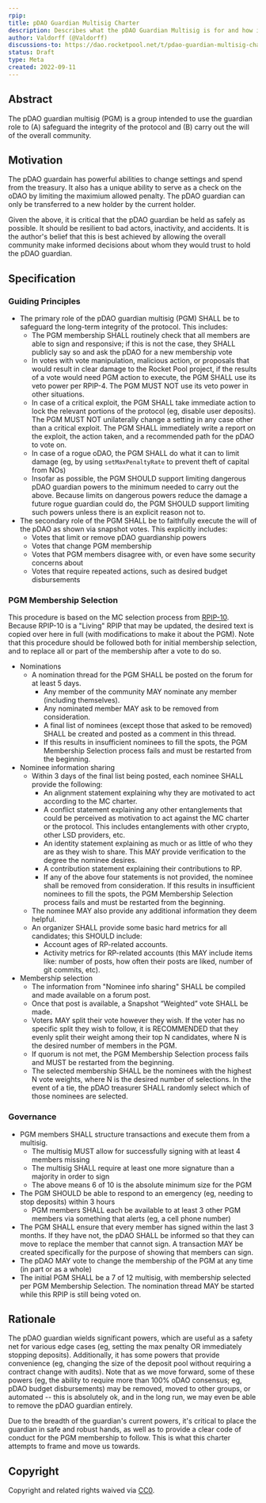 ```yaml
---
rpip: 
title: pDAO Guardian Multisig Charter
description: Describes what the pDAO Guardian Multisig is for and how it will execute
author: Valdorff (@Valdorff)
discussions-to: https://dao.rocketpool.net/t/pdao-guardian-multisig-charter/1025/3
status: Draft
type: Meta
created: 2022-09-11
---
```


## Abstract
The pDAO guardian multisig (PGM) is a group intended to use the guardian role to (A) safeguard the
integrity of the protocol and (B) carry out the will of the overall community.

## Motivation
The pDAO guardain has powerful abilities to change settings and spend from the treasury. It also has
a unique ability to serve as a check on the oDAO by limiting the maximium allowed penalty. The pDAO
guardian can only be transferred to a new holder by the current holder.

Given the above, it is critical that the pDAO guardian be held as safely as possible. It should be
resilient to bad actors, inactivity, and accidents. It is the author's belief that this is best
achieved by allowing the overall community make informed decisions about whom they would trust to
hold the pDAO guardian.

## Specification

### Guiding Principles
- The primary role of the pDAO guardian multisig (PGM) SHALL be to safeguard the long-term integrity
  of the protocol. This includes:
  - The PGM membership SHALL routinely check that all members are able to sign and responsive; if
    this is not the case, they SHALL publicly say so and ask the pDAO for a new membership vote
  - In votes with vote manipulation, malicious action, or proposals that would result in clear
    damage to the Rocket Pool project, if the results of a vote would need PGM action to execute,
    the PGM SHALL use its veto power per RPIP-4. The PGM MUST NOT use its veto power in other
    situations.
  - In case of a critical exploit, the PGM SHALL take immediate action to lock the relevant portions
    of the protocol (eg, disable user deposits). The PGM MUST NOT unilaterally change a setting in
    any case other than a critical exploit. The PGM SHALL immediately write a report on the exploit,
    the action taken, and a recommended path for the pDAO to vote on.
  - In case of a rogue oDAO, the PGM SHALL do what it can to limit damage (eg, by using
    `setMaxPenaltyRate` to prevent theft of capital from NOs)
  - Insofar as possible, the PGM SHOULD support limiting dangerous pDAO guardian powers to the
    minimum needed to carry out the above. Because limits on dangerous powers reduce the damage a
    future rogue guardian could do, the PGM SHOULD support limiting such powers unless there is an
    explicit reason not to.
- The secondary role of the PGM SHALL be to faithfully execute the will of the pDAO as shown via
  snapshot votes. This explicitly includes:
  - Votes that limit or remove pDAO guardianship powers
  - Votes that change PGM membership
  - Votes that PGM members disagree with, or even have some security concerns about
  - Votes that require repeated actions, such as desired budget disbursements

### PGM Membership Selection
This procedure is based on the MC selection process from [RPIP-10](RPIP-10.md). Because RPIP-10 is a
"Living" RPIP that may be updated, the desired text is copied over here in full (with modifications
to make it about the PGM). Note that this procedure should be followed both for initial membership
selection, and to replace all or part of the membership after a vote to do so.

- Nominations
  - A nomination thread for the PGM SHALL be posted on the forum for at least 5 days.
    - Any member of the community MAY nominate any member (including themselves).
    - Any nominated member MAY ask to be removed from consideration.
    - A final list of nominees (except those that asked to be removed) SHALL be created and posted
      as a comment in this thread.
    - If this results in insufficient nominees to fill the spots, the PGM Membership Selection
      process fails and must be restarted from the beginning.
- Nominee information sharing
  - Within 3 days of the final list being posted, each nominee SHALL provide the following:
    - An alignment statement explaining why they are motivated to act according to the MC charter.
    - A conflict statement explaining any other entanglements that could be perceived as motivation
      to act against the MC charter or the protocol. This includes entanglements with other crypto,
      other LSD providers, etc.
    - An identity statement explaining as much or as little of who they are as they wish to share.
      This MAY provide verification to the degree the nominee desires.
    - A contribution statement explaining their contributions to RP.
    - If any of the above four statements is not provided, the nominee shall be removed from
      consideration. If this results in insufficient nominees to fill the spots, the PGM Membership
      Selection process fails and must be restarted from the beginning.
  - The nominee MAY also provide any additional information they deem helpful.
  - An organizer SHALL provide some basic hard metrics for all candidates; this SHOULD include:
    - Account ages of RP-related accounts.
    - Activity metrics for RP-related accounts (this MAY include items like: number of posts, how
      often their posts are liked, number of git commits, etc).
- Membership selection
  - The information from "Nominee info sharing" SHALL be compiled and made available on a forum post.
  - Once that post is available, a Snapshot “Weighted” vote SHALL be made.
  - Voters MAY split their vote however they wish. If the voter has no specific split they wish to
    follow, it is RECOMMENDED that they evenly split their weight among their top N candidates,
    where N is the desired number of members in the PGM.
  - If quorum is not met, the PGM Membership Selection process fails and MUST be restarted
    from the beginning.
  - The selected membership SHALL be the nominees with the highest N vote weights, where N is the
    desired number of selections. In the event of a tie, the pDAO treasurer SHALL randomly select
    which of those nominees are selected.

### Governance
- PGM members SHALL structure transactions and execute them from a multisig.
  - The multisig MUST allow for successfully signing with at least 4 members missing
  - The multisig SHALL require at least one more signature than a majority in order to sign
  - The above means 6 of 10 is the absolute minimum size for the PGM
- The PGM SHOULD be able to respond to an emergency (eg, needing to stop deposits) within 3 hours
  - PGM members SHALL each be available to at least 3 other PGM members via something that alerts
    (eg, a cell phone number)
- The PGM SHALL ensure that every member has signed within the last 3 months. If they have not, the
  pDAO SHALL be informed so that they can move to replace the member that cannot sign. A transaction
  MAY be created specifically for the purpose of showing that members can sign.
- The pDAO MAY vote to change the membership of the PGM at any time (in part or as a whole)
- The initial PGM SHALL be a 7 of 12 multisig, with membership selected per PGM Membership
  Selection. The nomination thread MAY be started while this RPIP is still being voted on.

## Rationale
The pDAO guardian wields significant powers, which are useful as a safety net for various edge
cases (eg, setting the max penalty OR immediately stopping deposits). Additionally, it has some
powers that provide convenience (eg, changing the size of the deposit pool without requiring a
contract change with audits). Note that as we move forward, some of these powers (eg, the ability
to require more than 100% oDAO consensus; eg, pDAO budget disbursements) may be removed, moved to
other groups, or automated -- this is absolutely ok, and in the long run, we may even be able to
remove the pDAO guardian entirely.

Due to the breadth of the guardian's current powers, it's critical to place the guardian in safe and
robust hands, as well as to provide a clear code of conduct for the PGM membership to follow. This
is what this charter attempts to frame and move us towards.

## Copyright
Copyright and related rights waived via [CC0](https://creativecommons.org/publicdomain/zero/1.0/).
